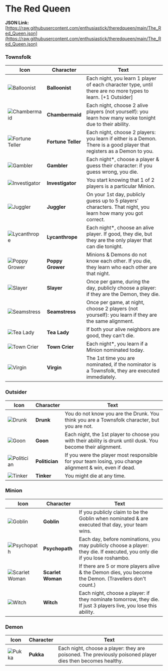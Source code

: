# The Red Queen

**JSON Link:** [https://raw.githubusercontent.com/enthusiastick/theredqueen/main/The_Red_Queen.json](https://raw.githubusercontent.com/enthusiastick/theredqueen/main/The_Red_Queen.json)

### Townsfolk

Icon | Character | Text
--- | --- | ---
![Balloonist](https://wiki.bloodontheclocktower.com/images/5/58/Balloonist_icon.png) | **Balloonist** | Each night, you learn 1 player of each character type, until there are no more types to learn. [+1 Outsider]
![Chambermaid](https://wiki.bloodontheclocktower.com/images/0/00/Chambermaid_Icon.png) | **Chambermaid** | Each night, choose 2 alive players (not yourself): you learn how many woke tonight due to their ability.
![Fortune Teller](https://wiki.bloodontheclocktower.com/images/2/2a/Fortune_Teller_Icon.png) | **Fortune Teller** | Each night, choose 2 players: you learn if either is a Demon. There is a good player that registers as a Demon to you.
![Gambler](https://wiki.bloodontheclocktower.com/images/1/14/Gambler_Icon.png) | **Gambler** | Each night*, choose a player & guess their character: if you guess wrong, you die.
![Investigator](https://wiki.bloodontheclocktower.com/images/e/ed/Investigator_Icon.png) | **Investigator** | You start knowing that 1 of 2 players is a particular Minion.
![Juggler](https://wiki.bloodontheclocktower.com/images/c/cc/Juggler_Icon.png) | **Juggler** | On your 1st day, publicly guess up to 5 players' characters. That night, you learn how many you got correct.
![Lycanthrope](https://wiki.bloodontheclocktower.com/images/e/e1/Lycanthrope5_icon.png) | **Lycanthrope** | Each night*, choose an alive player. If good, they die, but they are the only player that can die tonight.
![Poppy Grower](https://wiki.bloodontheclocktower.com/images/1/13/Poppy_Grower5_icon.png) | **Poppy Grower** | Minions & Demons do not know each other. If you die, they learn who each other are that night.
![Slayer](https://wiki.bloodontheclocktower.com/images/2/23/Slayer_Icon.png) | **Slayer** | Once per game, during the day, publicly choose a player: if they are the Demon, they die.
![Seamstress](https://wiki.bloodontheclocktower.com/images/5/55/Seamstress_Icon.png) | **Seamstress** | Once per game, at night, choose 2 players (not yourself): you learn if they are the same alignment.
![Tea Lady](https://wiki.bloodontheclocktower.com/images/d/d3/Tea_Lady_Icon.png) | **Tea Lady** | If both your alive neighbors are good, they can't die.
![Town Crier](https://wiki.bloodontheclocktower.com/images/f/f8/Town_Crier_Icon.png) | **Town Crier** | Each night*, you learn if a Minion nominated today.
![Virgin](https://wiki.bloodontheclocktower.com/images/9/9d/Virgin_Icon.png) | **Virgin** | The 1st time you are nominated, if the nominator is a Townsfolk, they are executed immediately.

### Outsider

Icon | Character | Text
--- | --- | ---
![Drunk](https://wiki.bloodontheclocktower.com/images/4/4d/Drunk_Icon.png) | **Drunk** | You do not know you are the Drunk. You think you are a Townsfolk character, but you are not.
![Goon](https://wiki.bloodontheclocktower.com/images/8/8e/Goon_Icon.png) | **Goon** | Each night, the 1st player to choose you with their ability is drunk until dusk. You become their alignment.
![Politician](https://wiki.bloodontheclocktower.com/images/8/83/Politician_icon.png) | **Politician** | If you were the player most responsible for your team losing, you change alignment & win, even if dead.
![Tinker](https://wiki.bloodontheclocktower.com/images/b/b0/Tinker_Icon.png) | **Tinker** | You might die at any time.

### Minion

Icon | Character | Text
--- | --- | ---
![Goblin](https://wiki.bloodontheclocktower.com/images/8/8b/Goblin_icon.png) | **Goblin** | If you publicly claim to be the Goblin when nominated & are executed that day, your team wins.
![Psychopath](https://wiki.bloodontheclocktower.com/images/e/e7/Psychopath_Icon.png) | **Psychopath** | Each day, before nominations, you may publicly choose a player: they die. If executed, you only die if you lose roshambo.
![Scarlet Woman](https://wiki.bloodontheclocktower.com/images/8/87/Scarlet_Woman_Icon.png) | **Scarlet Woman** | If there are 5 or more players alive & the Demon dies, you become the Demon. (Travellers don't count.)
![Witch](https://wiki.bloodontheclocktower.com/images/6/6e/Witch_Icon.png) | **Witch** | Each night, choose a player: if they nominate tomorrow, they die. If just 3 players live, you lose this ability.

### Demon

Icon | Character | Text
--- | --- | ---
![Pukka](https://wiki.bloodontheclocktower.com/images/7/74/Pukka_Icon.png) | **Pukka** | Each night, choose a player: they are poisoned. The previously poisoned player dies then becomes healthy.
